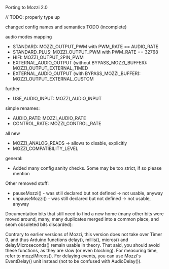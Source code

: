 Porting to Mozzi 2.0

// TODO: properly type up


changed config names and semantics TODO (incomplete)

audio modes mapping

 - STANDARD: MOZZI_OUTPUT_PWM with PWM_RATE == AUDIO_RATE
 - STANDARD_PLUS: MOZZI_OUTPUT_PWM with PWM_RATE == 32768
 - HIFI: MOZZI_OUTPUT_2PIN_PWM
 - EXTERNAL_AUDIO_OUTPUT (without BYPASS_MOZZI_BUFFER): MOZZI_OUTPUT_EXTERNAL_TIMED
 - EXTERNAL_AUDIO_OUTPUT (with BYPASS_MOZZI_BUFFER): MOZZI_OUTPUT_EXTERNAL_CUSTOM 
 
further
 - USE_AUDIO_INPUT: MOZZI_AUDIO_INPUT

simple renames:
 - AUDIO_RATE: MOZZI_AUDIO_RATE
 - CONTROL_RATE: MOZZI_CONTROL_RATE

all new
 - MOZZI_ANALOG_READS -> allows to disable, explicitly
 - MOZZI_COMPATIBILITY_LEVEL

general:
 - Added many config sanity checks. Some may be too strict, if so please mention

 Other removed stuff:
 - pauseMozzi() - was still declared but not defined -> not usable, anyway
 - unpauseMozzi() - was still declared but not defined -> not usable, anyway



Documentation bits that still need to find a new home (many other bits were moved around, many, many duplicates merged into a common place, and seom obsoleted bits discarded):

Contrary to earlier versions of Mozzi, this version does not take over Timer 0, and thus Arduino
functions delay(), millis(), micros() and delayMicroseconds() remain usable in theory. That said,
you should avoid these functions, as they are slow (or even blocking). For measuring time, refer
to mozziMircos(). For delaying events, you can use Mozzi's EventDelay() unit instead
(not to be confused with AudioDelay()).

